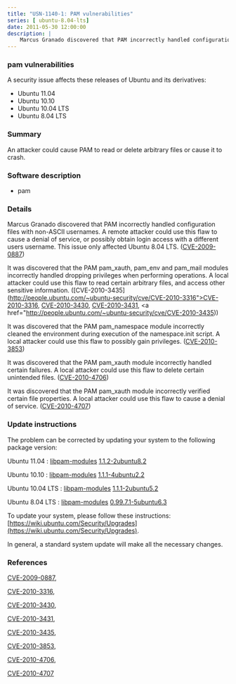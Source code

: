 ```yaml
---
title: "USN-1140-1: PAM vulnerabilities"
series: [ ubuntu-8.04-lts]
date: 2011-05-30 12:00:00
description: |
    Marcus Granado discovered that PAM incorrectly handled configuration files with non-ASCII usernames. A remote attacker could use this flaw to cause a denial of service, or possibly obtain login access with a different users username. This issue only affected Ubuntu 8.04 LTS. ([CVE-2009-0887](http://people.ubuntu.com/~ubuntu-security/cve/CVE-2009-0887))
--- 
```

 
### pam vulnerabilities

A security issue affects these releases of Ubuntu and its derivatives:

* Ubuntu 11.04
* Ubuntu 10.10
* Ubuntu 10.04 LTS
* Ubuntu 8.04 LTS

### Summary

An attacker could cause PAM to read or delete arbitrary files or cause it to crash.

### Software description

* pam 

### Details

Marcus Granado discovered that PAM incorrectly handled configuration files with non-ASCII usernames. A remote attacker could use this flaw to cause a denial of service, or possibly obtain login access with a different users username. This issue only affected Ubuntu 8.04 LTS. ([CVE-2009-0887](http://people.ubuntu.com/~ubuntu-security/cve/CVE-2009-0887))

It was discovered that the PAM pam_xauth, pam_env and pam_mail modules incorrectly handled dropping privileges when performing operations. A local attacker could use this flaw to read certain arbitrary files, and access other sensitive information. ([CVE-2010-3435](http://people.ubuntu.com/~ubuntu-security/cve/CVE-2010-3316">CVE-2010-3316</a>, <a href="http://people.ubuntu.com/~ubuntu-security/cve/CVE-2010-3430">CVE-2010-3430</a>, <a href="http://people.ubuntu.com/~ubuntu-security/cve/CVE-2010-3431">CVE-2010-3431</a>, <a href="http://people.ubuntu.com/~ubuntu-security/cve/CVE-2010-3435))

It was discovered that the PAM pam_namespace module incorrectly cleaned the environment during execution of the namespace.init script. A local attacker could use this flaw to possibly gain privileges. ([CVE-2010-3853](http://people.ubuntu.com/~ubuntu-security/cve/CVE-2010-3853))

It was discovered that the PAM pam_xauth module incorrectly handled certain failures. A local attacker could use this flaw to delete certain unintended files. ([CVE-2010-4706](http://people.ubuntu.com/~ubuntu-security/cve/CVE-2010-4706))

It was discovered that the PAM pam_xauth module incorrectly verified certain file properties. A local attacker could use this flaw to cause a denial of service. ([CVE-2010-4707](http://people.ubuntu.com/~ubuntu-security/cve/CVE-2010-4707)) 

### Update instructions

The problem can be corrected by updating your system to the following package version:

Ubuntu 11.04
 : [libpam-modules](https://launchpad.net/ubuntu/+source/pam) <span> [1.1.2-2ubuntu8.2](https://launchpad.net/ubuntu/+source/pam/1.1.2-2ubuntu8.2) </span> 

Ubuntu 10.10
 : [libpam-modules](https://launchpad.net/ubuntu/+source/pam) <span> [1.1.1-4ubuntu2.2](https://launchpad.net/ubuntu/+source/pam/1.1.1-4ubuntu2.2) </span> 

Ubuntu 10.04 LTS
 : [libpam-modules](https://launchpad.net/ubuntu/+source/pam) <span> [1.1.1-2ubuntu5.2](https://launchpad.net/ubuntu/+source/pam/1.1.1-2ubuntu5.2) </span> 

Ubuntu 8.04 LTS
 : [libpam-modules](https://launchpad.net/ubuntu/+source/pam) <span> [0.99.7.1-5ubuntu6.3](https://launchpad.net/ubuntu/+source/pam/0.99.7.1-5ubuntu6.3) </span> 

To update your system, please follow these instructions: [https://wiki.ubuntu.com/Security/Upgrades](https://wiki.ubuntu.com/Security/Upgrades).

In general, a standard system update will make all the necessary changes. 

### References

 [CVE-2009-0887](http://people.ubuntu.com/~ubuntu-security/cve/CVE-2009-0887), 

 [CVE-2010-3316](http://people.ubuntu.com/~ubuntu-security/cve/CVE-2010-3316), 

 [CVE-2010-3430](http://people.ubuntu.com/~ubuntu-security/cve/CVE-2010-3430), 

 [CVE-2010-3431](http://people.ubuntu.com/~ubuntu-security/cve/CVE-2010-3431), 

 [CVE-2010-3435](http://people.ubuntu.com/~ubuntu-security/cve/CVE-2010-3435), 

 [CVE-2010-3853](http://people.ubuntu.com/~ubuntu-security/cve/CVE-2010-3853), 

 [CVE-2010-4706](http://people.ubuntu.com/~ubuntu-security/cve/CVE-2010-4706), 

 [CVE-2010-4707](http://people.ubuntu.com/~ubuntu-security/cve/CVE-2010-4707)
 
